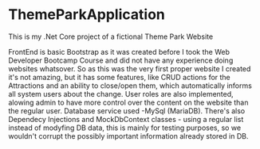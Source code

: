 # ThemeParkApplication
This is my .Net Core project of a fictional Theme Park Website

FrontEnd is basic Bootstrap as it was created before I took the Web Developer Bootcamp Course and did not have any experience doing websites whatsover.
So as this was the very first proper website I created it's not amazing, but it has some features, like CRUD actions for the Attractions
and an ability to close/open them, which automatically informs all system users about the change. User roles are also implemented, alowing admin 
to have more control over the content on the website than the regular user. Database service used -MySql (MariaDB).
There's also Dependecy Injections and MockDbContext classes - using a regular list instead of modyfing DB data, this is mainly for testing purposes, so we wouldn't corrupt the possibly important information already stored in DB.
